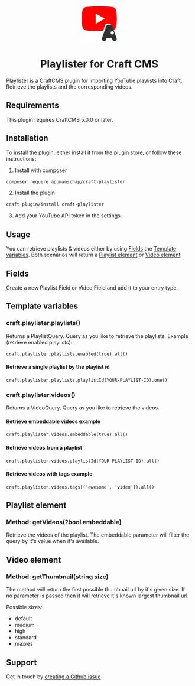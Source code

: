 <p align="center"><img src="src/icon.svg" width="100" height="100" alt="Playlister Craft plugin icon" /></p>
<h1 align="center">Playlister for Craft CMS</h1>

Playlister is a CraftCMS plugin for importing YouTube playlists into Craft. Retrieve the playlists and the corresponding videos.

## Requirements
This plugin requires CraftCMS 5.0.0 or later.

## Installation
To install the plugin, either install it from the plugin store, or follow these instructions:

1) Install with composer

```sh
composer require appmanschap/craft-playlister
```

2) Install the plugin

```sh
craft plugin/install craft-playlister
```

3) Add your YouTube API token in the settings.

## Usage
You can retrieve playlists & videos either by using [Fields](#fields) the [Template variables](#template-variables). Both scenarios will return a [Playlist element](#playlist-element) or [Video element](#video-element)

## Fields
Create a new Playlist Field or Video Field and add it to your entry type.

## Template variables
### craft.playlister.playlists()
Returns a PlaylistQuery. Query as you like to retrieve the playlists. Example (retrieve enabled playlists): 
```twig
craft.playlister.playlists.enabled(true).all()
```

#### Retrieve a single playlist by the playlist id
```twig
craft.playlister.playlists.playlistId(YOUR-PLAYLIST-ID).one()
```

### craft.playlister.videos()
Returns a VideoQuery. Query as you like to retrieve the videos.

#### Retrieve embeddable videos example
```twig
craft.playlister.videos.embeddable(true).all()
```

#### Retrieve videos from a playlist
```twig
craft.playlister.videos.playlistId(YOUR-PLAYLIST-ID).all()
```

#### Retrieve videos with tags example
```twig
craft.playlister.videos.tags[('awesome', 'video']).all()
```

## Playlist element

### Method: getVideos(?bool embeddable)
Retrieve the videos of the playlist. The embeddable parameter will filter the query by it's value when it's available.

## Video element

### Method: getThumbnail(string size)
The method will return the first possible thumbnail url by it's given size. If no parameter is passed then it will retrieve it's known largest thumbnail url.

Possible sizes:
- default
- medium
- high
- standard
- maxres


## Support
Get in touch by [creating a Github issue](https://github.com/Appmanschap/Craft-Playlister/issues)